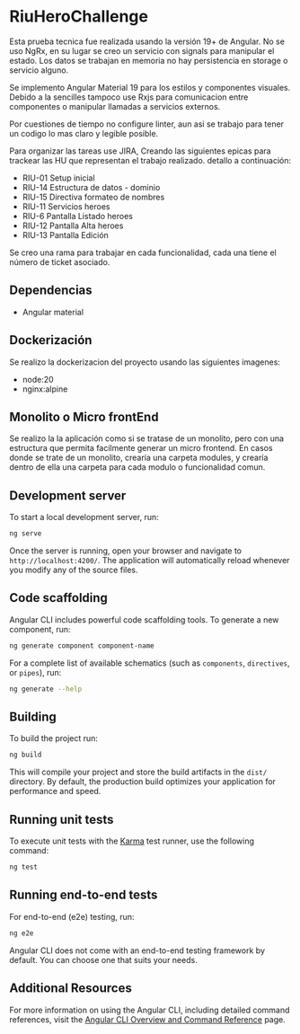 # RiuHeroChallenge


Esta prueba tecnica fue realizada usando la versión 19+ de Angular.
No se uso NgRx, en su lugar se creo un servicio con signals para manipular el estado.
Los datos se trabajan en memoria no hay persistencia en storage o servicio alguno.

Se implemento Angular Material 19 para los estilos y componentes visuales.
Debido a la sencilles tampoco use Rxjs para comunicacion entre componentes o manipular llamadas a servicios externos.

Por cuestiones de tiempo no configure linter, aun asi se trabajo para tener un codigo lo mas claro y legible posible.

Para organizar las tareas use JIRA, Creando las siguientes epicas para trackear las HU que representan el trabajo realizado. detallo a continuación:

* RIU-01 Setup inicial
* RIU-14 Estructura de datos - dominio
* RIU-15 Directiva formateo de nombres
* RIU-11 Servicios heroes
* RIU-6 Pantalla Listado heroes
* RIU-12 Pantalla Alta heroes
* RIU-13 Pantalla Edición

Se creo una rama para trabajar en cada funcionalidad, cada una tiene el número de ticket asociado.

## Dependencias

* Angular material

## Dockerización
Se realizo la dockerizacion del proyecto usando las siguientes imagenes: 
* node:20
* nginx:alpine
  
## Monolito o Micro frontEnd
Se realizo la la aplicación como si se tratase de un monolito, pero con una estructura que permita facilmente generar un micro frontend.
En casos donde se trate de un monolito, crearía una carpeta modules, y crearía dentro de ella una carpeta para cada modulo o funcionalidad comun.
  
## Development server

To start a local development server, run:

```bash
ng serve
```

Once the server is running, open your browser and navigate to `http://localhost:4200/`. The application will automatically reload whenever you modify any of the source files.

## Code scaffolding

Angular CLI includes powerful code scaffolding tools. To generate a new component, run:

```bash
ng generate component component-name
```

For a complete list of available schematics (such as `components`, `directives`, or `pipes`), run:

```bash
ng generate --help
```

## Building

To build the project run:

```bash
ng build
```

This will compile your project and store the build artifacts in the `dist/` directory. By default, the production build optimizes your application for performance and speed.

## Running unit tests

To execute unit tests with the [Karma](https://karma-runner.github.io) test runner, use the following command:

```bash
ng test
```

## Running end-to-end tests

For end-to-end (e2e) testing, run:

```bash
ng e2e
```

Angular CLI does not come with an end-to-end testing framework by default. You can choose one that suits your needs.

## Additional Resources

For more information on using the Angular CLI, including detailed command references, visit the [Angular CLI Overview and Command Reference](https://angular.dev/tools/cli) page.
